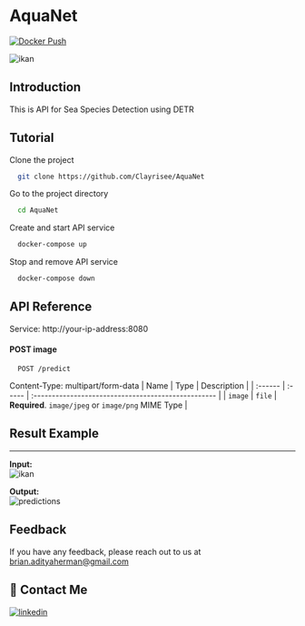 # AquaNet

[![Docker Push](https://github.com/Clayrisee/AquaNet/workflows/docker-build-push/badge.svg)](https://github.com/Clayrisee/AquaNet/actions)

![ikan](https://user-images.githubusercontent.com/54859935/134394744-38dfcfb3-06db-4304-8b33-1fdd89bfd3ef.jpg)

## Introduction
This is API for Sea Species Detection using DETR

## Tutorial

Clone the project

```bash
  git clone https://github.com/Clayrisee/AquaNet
```

Go to the project directory

```bash
  cd AquaNet
```

Create and start API service

```bash
  docker-compose up
```

Stop and remove API service

```bash
  docker-compose down
```

  
## API Reference

Service: http://your-ip-address:8080

#### POST image

```http
  POST /predict
```
Content-Type: multipart/form-data
| Name    | Type   | Description                                         |
| :------ | :----- | :-------------------------------------------------- |
| `image` | `file` | **Required**. `image/jpeg` or `image/png` MIME Type |


## Result Example

---

**Input:**<br>
![ikan](https://user-images.githubusercontent.com/54859935/134394744-38dfcfb3-06db-4304-8b33-1fdd89bfd3ef.jpg)

**Output:**<br>
![predictions](https://user-images.githubusercontent.com/54859935/134395234-25e75485-93a9-4518-a86f-54fb9a24cec6.jpg)
  
## Feedback

If you have any feedback, please reach out to us at brian.adityaherman@gmail.com

  
## 🔗 Contact Me
[![linkedin](https://img.shields.io/badge/linkedin-0A66C2?style=for-the-badge&logo=linkedin&logoColor=white)](https://www.linkedin.com/in/haikalardikatama/)

  
